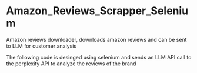 # Amazon_Reviews_Scrapper_Selenium
Amazon reviews downloader, downloads amazon reviews and can be sent to LLM for customer analysis 

The following code is desinged using selenium and sends an LLM API call to the perplexity API to analyze the reviews of the brand
